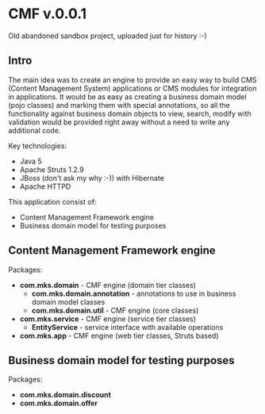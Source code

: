 # CMF v.0.0.1

Old abandoned sandbox project, uploaded just for history :-)

## Intro

The main idea was to create an engine to provide an easy way to build CMS (Content Management System) applications or CMS modules for integration in applications.
It would be as easy as creating a business domain model (pojo classes) and marking them with special annotations, so all the functionality against business domain objects to view, search, modify with validation would be provided right away without a need to write any additional code.

Key technologies:
* Java 5
* Apache Struts 1.2.9
* JBoss (don't ask my why :-)) with Hibernate
* Apache HTTPD

This application consist of:
* Content Management Framework engine
* Business domain model for testing purposes

## Content Management Framework engine

Packages:
* **com.mks.domain** - CMF engine (domain tier classes)
  * **com.mks.domain.annotation** - annotations to use in business domain model classes
  * **com.mks.domain.util** - CMF engine (core classes)
* **com.mks.service** - CMF engine (service tier classes)
  * **EntityService** - service interface with available operations
* **com.mks.app** - CMF engine (web tier classes, Struts based)

## Business domain model for testing purposes

Packages:
* **com.mks.domain.discount**
* **com.mks.domain.offer**
